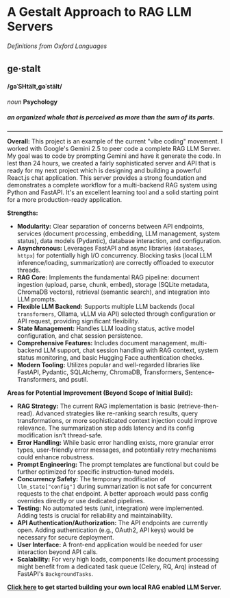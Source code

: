 # A Gestalt Approach to RAG LLM Servers #

###### Definitions from Oxford Languages ######

## ge·stalt ##
#### /ɡəˈSHtält,ɡəˈstält/ ####
*noun* **Psychology** 
##### an organized whole that is perceived as more than the sum of its parts. #####  
  
***  

  
**Overall:** This project is an example of the current "vibe coding" movement. I worked with Google's Gemini 2.5 to peer code a complete RAG LLM Server. My goal was to code by prompting Gemini and have it generate the code. In lest than 24 hours, we created a fairly sophisticated server and API that is ready for my next project which is designing and building a powerful React.js chat application. This server provides a strong foundation and demonstrates a complete workflow for a multi-backend RAG system using Python and FastAPI. It's an excellent learning tool and a solid starting point for a more production-ready application. 

**Strengths:**

*   **Modularity:** Clear separation of concerns between API endpoints, services (document processing, embedding, LLM management, system status), data models (Pydantic), database interaction, and configuration.
*   **Asynchronous:** Leverages FastAPI and async libraries (`databases`, `httpx`) for potentially high I/O concurrency. Blocking tasks (local LLM inference/loading, summarization) are correctly offloaded to executor threads.
*   **RAG Core:** Implements the fundamental RAG pipeline: document ingestion (upload, parse, chunk, embed), storage (SQLite metadata, ChromaDB vectors), retrieval (semantic search), and integration into LLM prompts.
*   **Flexible LLM Backend:** Supports multiple LLM backends (local `transformers`, Ollama, vLLM via API) selected through configuration or API request, providing significant flexibility.
*   **State Management:** Handles LLM loading status, active model configuration, and chat session persistence.
*   **Comprehensive Features:** Includes document management, multi-backend LLM support, chat session handling with RAG context, system status monitoring, and basic Hugging Face authentication checks.
*   **Modern Tooling:** Utilizes popular and well-regarded libraries like FastAPI, Pydantic, SQLAlchemy, ChromaDB, Transformers, Sentence-Transformers, and psutil.

**Areas for Potential Improvement (Beyond Scope of Initial Build):**

*   **RAG Strategy:** The current RAG implementation is basic (retrieve-then-read). Advanced strategies like re-ranking search results, query transformations, or more sophisticated context injection could improve relevance. The summarization step adds latency and its config modification isn't thread-safe.
*   **Error Handling:** While basic error handling exists, more granular error types, user-friendly error messages, and potentially retry mechanisms could enhance robustness.
*   **Prompt Engineering:** The prompt templates are functional but could be further optimized for specific instruction-tuned models.
*   **Concurrency Safety:** The temporary modification of `llm_state["config"]` during summarization is not safe for concurrent requests to the chat endpoint. A better approach would pass config overrides directly or use dedicated pipelines.
*   **Testing:** No automated tests (unit, integration) were implemented. Adding tests is crucial for reliability and maintainability.
*   **API Authentication/Authorization:** The API endpoints are currently open. Adding authentication (e.g., OAuth2, API keys) would be necessary for secure deployment.
*   **User Interface:** A front-end application would be needed for user interaction beyond API calls.
*   **Scalability:** For very high loads, components like document processing might benefit from a dedicated task queue (Celery, RQ, Arq) instead of FastAPI's `BackgroundTasks`.

 **[Click here](step-by-step-guide.md) to get started building your own local RAG enabled LLM Server.**
